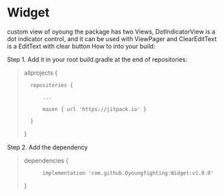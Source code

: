 # Widget
custom view of oyoung
the package has two Views, DotIndicatorView is a dot indicator control, and it can be used with ViewPager
and ClearEditText is a EditText with clear button
How to into your build:

Step 1. 
Add it in your root build.gradle at the end of repositories:

>allprojects {
>
>		repositories {
>		
>			...
>			
>			maven { url 'https://jitpack.io' }
>			
>		}
>		
>	}

Step 2. 
Add the dependency
>	dependencies {
>	
>	        implementation 'com.github.Oyoungfighting:Widget:v1.0.0'
>	        
>	}
